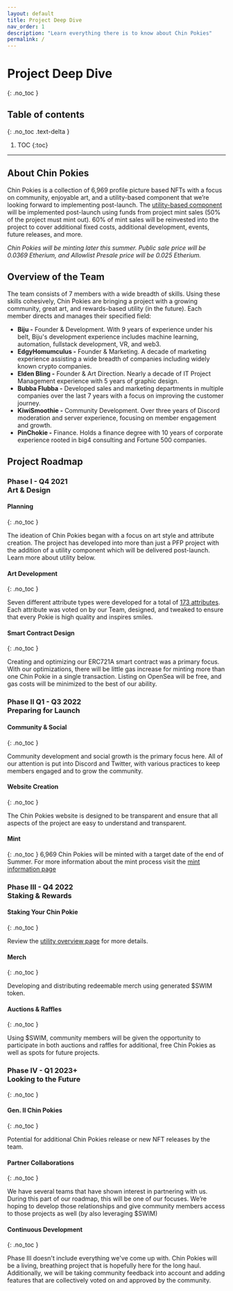 ```yaml
---
layout: default
title: Project Deep Dive
nav_order: 1
description: "Learn everything there is to know about Chin Pokies"
permalink: /
---
```

# Project Deep Dive
{: .no_toc }

## Table of contents
{: .no_toc .text-delta }

1. TOC
{:toc}
---

## About Chin Pokies

Chin Pokies is a collection of 6,969 profile picture based NFTs with a focus on community, enjoyable art, and a utility-based component that we’re looking forward to implementing post-launch. 
The [utility-based component](/utility) will be implemented post-launch using funds from project mint sales (50% of the project must mint out). 60% of mint sales will be reinvested into the project to cover additional fixed costs, additional development, events, future releases, and more. 

*Chin Pokies will be minting later this summer. Public sale price will be 0.0369 Etherium, and Allowlist Presale price will be 0.025 Etherium.*

## Overview of the Team

The team consists of 7 members with a wide breadth of skills. Using these skills cohesively, Chin Pokies are bringing a project with a growing community, great art, and rewards-based utility (in the future). Each member directs and manages their specified field:

- **Biju -** Founder & Development. With 9 years of experience under his belt, Biju's development experience includes machine learning, automation, fullstack development, VR, and web3.
- **EdgyHomumculus -** Founder & Marketing. A decade of marketing experience assisting a wide breadth of companies including widely known crypto companies.
- **Elden Bling -** Founder & Art Direction. Nearly a decade of IT Project Management experience with 5 years of graphic design.
- **Bubba Flubba -** Developed sales and marketing departments in multiple companies over the last 7 years with a focus on improving the customer journey. 
- **KiwiSmoothie -** Community Development. Over three years of Discord moderation and server experience, focusing on member engagement and growth.
- **PinChokie -** Finance. Holds a finance degree with 10 years of corporate experience rooted in big4 consulting and Fortune 500 companies.

## Project Roadmap
### Phase I - Q4 2021<br>Art & Design
#### **Planning**
{: .no_toc }

The ideation of Chin Pokies began with a focus on art style and attribute creation. The project has developed into more than just a PFP project with the addition of a utility component which will be delivered post-launch. Learn more about utility below. 
#### **Art Development**
{: .no_toc }

Seven different attribute types were developed for a total of [173 attributes](attribute-breakdown). Each attribute was voted on by our Team, designed, and tweaked to ensure that every Pokie is high quality and inspires smiles.
#### **Smart Contract Design**
{: .no_toc }

Creating and optimizing our ERC721A smart contract was a primary focus. With our optimizations, there will be little gas increase for minting more than one Chin Pokie in a single transaction. Listing on OpenSea will be free, and gas costs will be minimized to the best of our ability. 

### Phase II Q1 - Q3 2022<br>Preparing for Launch

#### **Community & Social**
{: .no_toc }

Community development and social growth is the primary focus here. All of our attention is put into Discord and Twitter, with various practices to keep members engaged and to grow the community.

#### **Website Creation**
{: .no_toc }

The Chin Pokies website is designed to be transparent and ensure that all aspects of the project are easy to understand and transparent. 

#### **Mint**
{: .no_toc }
6,969 Chin Pokies will be minted with a target date of the end of Summer. For more information about the mint process visit the [mint information page](/mint-information-and-tips)
### Phase III - Q4 2022<br>Staking & Rewards

#### **Staking Your Chin Pokie**
{: .no_toc }

Review the [utility overview page](/utility) for more details. 
#### **Merch**
{: .no_toc }

Developing and distributing redeemable merch using generated $SWIM token. 
#### **Auctions & Raffles**
{: .no_toc }

Using $SWIM, community members will be given the opportunity to participate in both auctions and raffles for additional, free Chin Pokies as well as spots for future projects.
### Phase IV - Q1 2023+<br>Looking to the Future
{: .no_toc }

#### **Gen. II Chin Pokies**
{: .no_toc }

Potential for additional Chin Pokies release or new NFT releases by the team. 
#### **Partner Collaborations**
{: .no_toc }

We have several teams that have shown interest in partnering with us. During this part of our roadmap, this will be one of our focuses. We’re hoping to develop those relationships and give community members access to those projects as well (by also leveraging $SWIM)
#### **Continuous Development**
{: .no_toc }

Phase III doesn't include everything we've come up with. Chin Pokies will be a living, breathing project that is hopefully here for the long haul. Additionally, we will be taking community feedback into account and adding features that are collectively voted on and approved by the community.